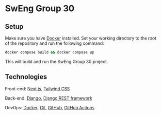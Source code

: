 # SwEng Group 30

## Setup
Make sure you have [Docker](https://www.docker.com/) installed. Set your working directory to the root of the repository and run the following command:
```bash
docker compose build && docker compose up
```
This will build and run the SwEng Group 30 project.

## Technologies
Front-end: [Next.js](https://nextjs.org/), [Tailwind CSS](https://tailwindcss.com/)

Back-end: [Django](https://www.djangoproject.com/#:~:text=Django%20is%20a%20high%2Dlevel,Ridiculously%20fast.), [Django REST framework](https://www.django-rest-framework.org/)

DevOps: [Docker](https://www.docker.com/), [Git](https://git-scm.com/), [GitHub](https://github.com/), [GitHub Actions](https://github.com/features/actions)